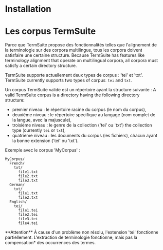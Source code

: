 # Installation



# Les corpus TermSuite

Parce que TermSuite propose des fonctionnalités telles que l'alignement de la terminologie sur des corpora multilingue, tous les corpora doivent satisfaire une certaine structure.
Because TermSuite has features like terminology alignment that operate on multilingual corpora, all corpora must satisfy a certain directory structure.

TermSuite supporte actuellement deux types de corpus : 'tei' et 'txt'.
TermSuite currently supports two types of corpus: `tei` and `txt`.

Un corpus TermSuite valide est un répertoire ayant la structure suivante :
A valid TermSuite corpus is a directory having the following directory structure:

 * premier niveau : le répertoire racine du corpus (le nom du corpus),
 * deuxième niveau : le répertoire spécifique au langage (nom complet de la langue, avec la majuscule),
 * troisième niveau : le genre de la collection ('tei' ou 'txt') the collection type (currently `tei` or `txt`),
 * quatrième niveau : les documents du corpus (les fichiers), chacun ayant la bonne extension ('tei' ou 'txt').

Exemple avec le corpus 'MyCorpus' :

```
MyCorpus/
  French/
    txt/
      file1.txt
      file2.txt
      file3.txt
  German/
    txt/
      file1.txt
      file2.txt
  English/
    tei/
      file1.tei
      file2.tei
      file3.tei
      file4.tei
```

<div class="alert alert-warning" role="alert">
**Attention**
À cause d'un problème non résolu, l'extension 'tei' fonctionne partiellement. L'extraction de terminologie fonctionne, mais pas la compensation* des occurrences des termes.
</div>
